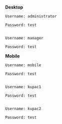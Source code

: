 <b>Desktop</b>

    Username: administrator
  
    Password: test
  
  
    Username: manager
  
    Password: test
  
  
<b>Mobile</b>

    Username: mobile
  
    Password: test
  
  
    Username: kupac1
  
    Password: test
  
  
    Username: kupac2
  
    Password: test
